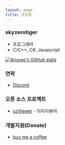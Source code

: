 ```yaml
---
layout: page
title: 프로필
---
```


### skyzerotiger
- 프로그래머
- C/C++, C#, Javascript
   
[![Anurag's GitHub stats](https://github-readme-stats.vercel.app/api?username=skyzerotiger)](https://github.com/anuraghazra/github-readme-stats)
   

### 연락 
- [Discord](https://discord.com/invite/uxJXzNAkd6)


### 오픈 소스 프로젝트
- [szViewer](https://github.com/skyzerotiger/szViewer) - 이미지뷰어
   
   
### 개발지원(Donate)
- [buy me a coffee](https://www.buymeacoffee.com/skyzero)



